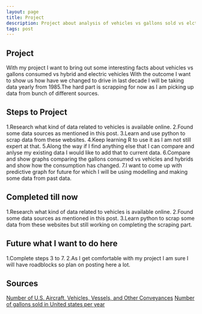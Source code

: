 ```yaml
---
layout: page
title: Project
description: Project about analysis of vehicles vs gallons sold vs elctrics or hybrids
tags: post
---
```



## Project ##

With my project I want to bring out some interesting facts about vehicles vs gallons consumed vs hybrid and electric vehicles 
With the outcome I want to show us how have we changed to drive in last decade I will be taking data yearly from 1985.The hard part is scrapping 
for now as I am picking up data from bunch of different sources.

## Steps to Project ##
1.Research what kind of data related to vehicles is available online.
2.Found some data sources as mentioned in this post.
3.Learn and use python to scrap data from these websites.
4.Keep learning R to use it as I am not still expert at that.
5.Along the way if I find anything else that I can compare and anlyse my existing data I would like to add that to current
data.
6.Compare and show graphs comparing the gallons consumed vs vehicles and hybrids and show how the consumption has changed.
7.I want to come up with predictive graph for future for which I will be using modelling and making some data from past data.

## Completed till now ##

1.Research what kind of data related to vehicles is available online.
2.Found some data sources as mentioned in this post.
3.Learn python to scrap some data from these websites but still working on completing the scraping part.

## Future what I want to do here ##

1.Complete steps 3 to 7.
2.As I get comfortable with my project I am sure I will have roadblocks so plan on posting here a lot.

## Sources ##
[Number of U.S. Aircraft, Vehicles, Vessels, and Other Conveyances](http://www.rita.dot.gov/bts/sites/rita.dot.gov.bts/files/publications/national_transportation_statistics/html/table_01_11.html)
[Number of gallons sold in United states per year](http://www.eia.gov/dnav/pet/hist/LeafHandler.ashx?n=pet&s=a103600001&f=m)


